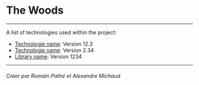 # The Woods
***
A list of technologies used within the project:
* [Technologie name](https://example.com): Version 12.3
* [Technologie name](https://example.com): Version 2.34
* [Library name](https://example.com): Version 1234






















***
###### Créer par Romain Pathé et Alexandre Michaud